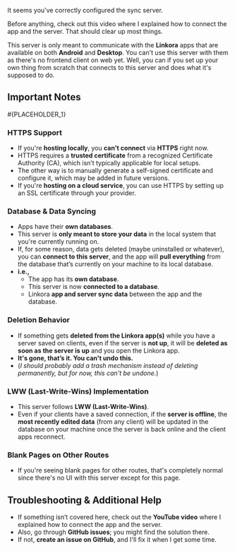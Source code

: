 It seems you've correctly configured the sync server.

Before anything, check out this video where I explained how to connect the app and the server. That should clear up most things.

This server is only meant to communicate with the **Linkora** apps that are available on both **Android** and **Desktop**. You can't use this server with them as there's no frontend client on web yet. Well, you can if you set up your own thing from scratch that connects to this server and does what it's supposed to do.

## Important Notes

#{PLACEHOLDER_1}

### **HTTPS Support**
- If you're **hosting locally**, you **can't connect** via **HTTPS** right now.
- HTTPS requires a **trusted certificate** from a recognized Certificate Authority (CA), which isn’t typically applicable for local setups.
- The other way is to manually generate a self-signed certificate and configure it, which may be added in future versions.
- If you're **hosting on a cloud service**, you can use HTTPS by setting up an SSL certificate through your provider.

### **Database & Data Syncing**
- Apps have their **own databases**.
- This server is **only meant to store your data** in the local system that you're currently running on.
- If, for some reason, data gets deleted (maybe uninstalled or whatever), you can **connect to this server**, and the app will **pull everything** from the database that’s currently on your machine to its local database.
- **i.e.,**
    - The app has its **own database**.
    - This server is now **connected to a database**.
    - Linkora **app and server sync data** between the app and the database.

### **Deletion Behavior**
- If something gets **deleted from the Linkora app(s)** while you have a server saved on clients, even if the server is **not up**, it will be **deleted as soon as the server is up** and you open the Linkora app.
- **It's gone, that’s it. You can't undo this.**
- (*I should probably add a trash mechanism instead of deleting permanently, but for now, this can't be undone.*)

### **LWW (Last-Write-Wins) Implementation**
- This server follows **LWW (Last-Write-Wins)**.
- Even if your clients have a saved connection, if the **server is offline**, the **most recently edited data** (from any client) will be updated in the database on your machine once the server is back online and the client apps reconnect.

### **Blank Pages on Other Routes**
- If you're seeing blank pages for other routes, that's completely normal since there's no UI with this server except for this page.

## Troubleshooting & Additional Help
- If something isn’t covered here, check out the **YouTube video** where I explained how to connect the app and the server.
- Also, go through **GitHub issues**; you might find the solution there.
- If not, **create an issue on GitHub**, and I'll fix it when I get some time.

